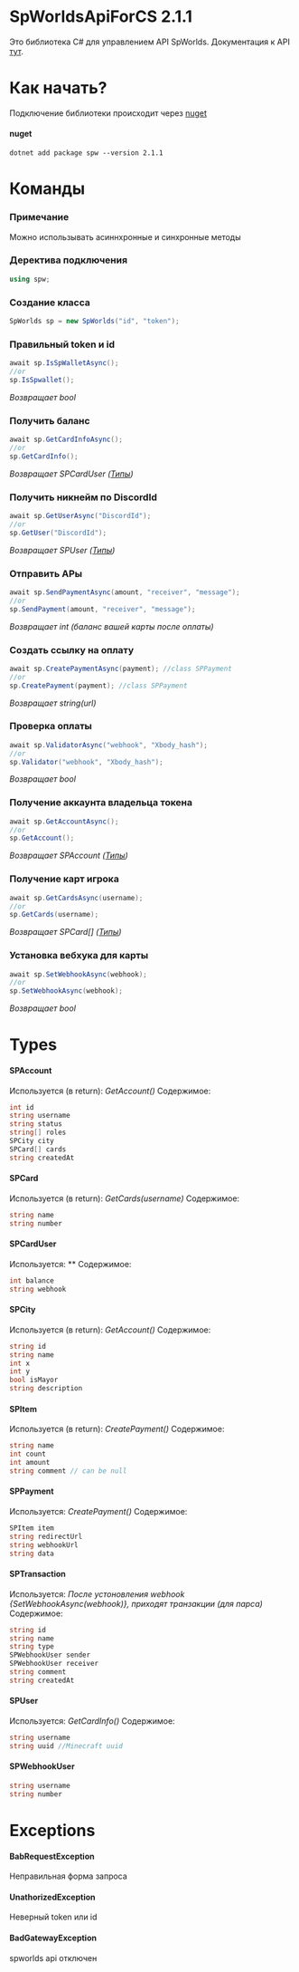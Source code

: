 
# SpWorldsApiForCS 2.1.1
Это библиотека C# для управлением API SpWorlds. Документация к API [тут](https://github.com/sp-worlds/api-docs).
# Как начать?
Подключение библиотеки происходит через [nuget](https://www.nuget.org/packages/spw)
#### nuget
    dotnet add package spw --version 2.1.1
# Команды 
### Примечание
Можно использывать асиннхронные и синхронные методы
### Деректива подключения
```cs
using spw;
```
### Создание класса
```cs
SpWorlds sp = new SpWorlds("id", "token");
```
### Правильный token и id
```cs
await sp.IsSpWalletAsync();
//or
sp.IsSpwallet();
```
*Возвращает bool*

### Получить баланс
```cs
await sp.GetCardInfoAsync();
//or
sp.GetCardInfo();
```
*Возвращает SPCardUser ([Типы](#Types))*

### Получить никнейм по DiscordId
```cs
await sp.GetUserAsync("DiscordId");
//or
sp.GetUser("DiscordId");
```
*Возвращает SPUser ([Типы](#Types))*

### Отправить АРы
```cs
await sp.SendPaymentAsync(amount, "receiver", "message");
//or
sp.SendPayment(amount, "receiver", "message");
```
*Возвращает int (баланс вашей карты после оплаты)*

### Создать ссылку на оплату
```cs
await sp.CreatePaymentAsync(payment); //class SPPayment
//or
sp.CreatePayment(payment); //class SPPayment
```
*Возвращает string(url)*

### Проверка оплаты
```cs
await sp.ValidatorAsync("webhook", "Xbody_hash");
//or
sp.Validator("webhook", "Xbody_hash");
```
*Возвращает bool*

### Получение аккаунта владельца токена
```cs
await sp.GetAccountAsync();
//or
sp.GetAccount();
```
*Возвращает SPAccount ([Типы](#Types))*

### Получение карт игрока
```cs
await sp.GetCardsAsync(username);
//or
sp.GetCards(username);
```
*Возвращает SPCard[] ([Типы](#Types))*

### Установка вебхука для карты
```cs
await sp.SetWebhookAsync(webhook);
//or
sp.SetWebhookAsync(webhook);
```
*Возвращает bool*

# Types
#### SPAccount
Используется (в return): *GetAccount()*
Содержимое:
```cs
int id 
string username 
string status 
string[] roles 
SPCity city 
SPCard[] cards
string createdAt
```

#### SPCard
Используется (в return): *GetCards(username)*
Содержимое:
```cs
string name 
string number 
```

#### SPCardUser
Используется: **
Содержимое:
```cs
int balance 
string webhook 
```

#### SPCity
Используется (в return): *GetAccount()*
Содержимое:
```cs
string id 
string name 
int x 
int y 
bool isMayor
string description
```
#### SPItem
Используется (в return): *CreatePayment()*
Содержимое:
```cs
string name 
int count 
int amount 
string comment // can be null
```
#### SPPayment
Используется: *CreatePayment()*
Содержимое:
```cs
SPItem item 
string redirectUrl 
string webhookUrl
string data 
```
#### SPTransaction
Используется: _После устоновления webhook {*SetWebhookAsync(webhook)*}, приходят транзакции (для парса)_
Содержимое:
```cs
string id 
string name 
string type 
SPWebhookUser sender
SPWebhookUser receiver
string comment 
string createdAt 
```
#### SPUser
Используется: *GetCardInfo()*
Содержимое:
```cs
string username 
string uuid //Minecraft uuid
```

#### SPWebhookUser
```cs
string username 
string number 
```
# Exceptions
#### BabRequestException
Неправильная форма запроса
#### UnathorizedException
Неверный token или id
#### BadGatewayException
spworlds api отключен